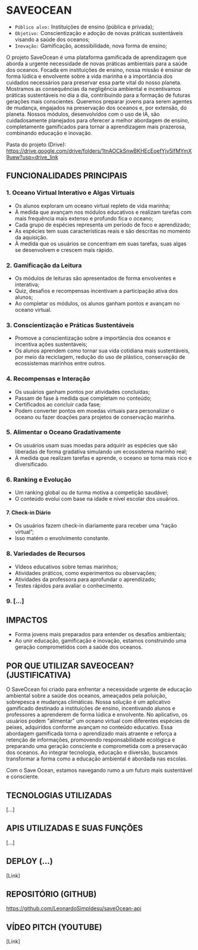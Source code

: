 # SAVEOCEAN

- `Público alvo:` Instituições de ensino (pública e privada);
- `Objetivo:` Conscientização e adoção de novas práticas sustentáveis visando a saúde dos oceanos;
- `Inovação:` Gamificação, acessibilidade, nova forma de ensino;

O projeto SaveOcean é uma plataforma gamificada de aprendizagem que aborda a urgente necessidade de novas práticas ambientais para a saúde dos oceanos. Focada em instituições de ensino, nossa missão é ensinar de forma lúdica e envolvente sobre a vida marinha e a importância dos cuidados necessários para preservar essa parte vital do nosso planeta. Mostramos as consequências da negligência ambiental e incentivamos práticas sustentáveis no dia a dia, contribuindo para a formação de futuras gerações mais conscientes. Queremos preparar jovens para serem agentes de mudança, engajados na preservação dos oceanos e, por extensão, do planeta. Nossos módulos, desenvolvidos com o uso de IA, são cuidadosamente planejados para oferecer a melhor abordagem de ensino, completamente gamificados para tornar a aprendizagem mais prazerosa, combinando educação e inovação.

Pasta do projeto (Drive): 
https://drive.google.com/drive/folders/1tnAOCkSnwBKHEcEoefYjv5lfMYmX9uew?usp=drive_link 

## FUNCIONALIDADES PRINCIPAIS

### 1. Oceano Virtual Interativo e Algas Virtuais

- Os alunos exploram um oceano virtual repleto de vida marinha;
- À medida que avançam nos módulos educativos e realizam tarefas com mais frequência mais extenso e profundo fica o oceano;
- Cada grupo de espécies representa um período de foco e aprendizado;
- As espécies tem suas características reais e são descritas no momento da aquisição.
- À medida que os usuários se concentram em suas tarefas, suas algas se desenvolvem e crescem mais rápido.

### 2. Gamificação da Leitura

- Os módulos de leituras são apresentados de forma envolventes e interativa;
- Quiz, desafios e recompensas incentivam a participação ativa dos alunos;
- Ao completar os módulos, os alunos ganham pontos e avançam no oceano virtual.

### 3. Conscientização e Práticas Sustentáveis

- Promove a conscientização sobre a importância dos oceanos e incentiva ações sustentáveis;
- Os alunos aprendem como tornar sua vida cotidiana mais sustentáveis, por meio da reciclagem, redução do uso de plástico, conservação de ecossistemas marinhos entre outros.

### 4. Recompensas e Interação

- Os usuários ganham pontos por atividades concluídas;
- Passam de fase à medida que completam no conteúdo;
- Certificados ao concluir cada fase;
- Podem converter pontos em moedas virtuais para personalizar o oceano ou fazer doações para projetos de conservação marinha.

### 5. Alimentar o Oceano Gradativamente

- Os usuários usam suas moedas para adquirir as espécies que são liberadas de forma gradativa simulando um ecossistema marinho real;
- À medida que realizam tarefas e aprende, o oceano se torna mais rico e diversificado.

### 6. Ranking e Evolução

- Um ranking global ou de turma motiva a competição saudável;
- O conteúdo evolui com base na idade e nível escolar dos usuários.

#### 7. Check-in Diário

- Os usuários fazem check-in diariamente para receber uma “ração virtual”;
- Isso matém o envolvimento constante.

### 8. Variedades de Recursos

- Vídeos educativos sobre temas marinhos;
- Atividades práticos, como experimentos ou observações;
- Atividades da professora para aprofundar o aprendizado;
- Testes rápidos para avaliar o conhecimento.

### 9. [...]


## IMPACTOS

- Forma jovens mais preparados para entender os desafios ambientais;
- Ao unir educação, gamificação e inovação, estamos construindo uma geração comprometidos com a saúde dos oceanos.

## POR QUE UTILIZAR SAVEOCEAN? (JUSTIFICATIVA)

O SaveOcean foi criado para enfrentar a necessidade urgente de educação ambiental sobre a saúde dos oceanos, ameaçados pela poluição, sobrepesca e mudanças climáticas. Nossa solução é um aplicativo gamificado destinado a instituições de ensino, incentivando alunos e professores a aprenderem de forma lúdica e envolvente. No aplicativo, os usuários podem "alimentar" um oceano virtual com diferentes espécies de peixes, adquiridos conforme avançam no conteúdo educativo. Essa abordagem gamificada torna o aprendizado mais atraente e reforça a retenção de informações, promovendo responsabilidade ecológica e preparando uma geração consciente e comprometida com a preservação dos oceanos. Ao integrar tecnologia, educação e diversão, buscamos transformar a forma como a educação ambiental é abordada nas escolas.

Com o Save Ocean, estamos navegando rumo a um futuro mais sustentável e consciente.

## TECNOLOGIAS UTILIZADAS
[...]

## APIS UTILIZADAS E SUAS FUNÇÕES
[...]

## DEPLOY (...)
[Link]

## REPOSITÓRIO (GITHUB)
https://github.com/LeonardoSimpldesu/saveOcean-api

## VÍDEO PITCH (YOUTUBE)
[Link]


